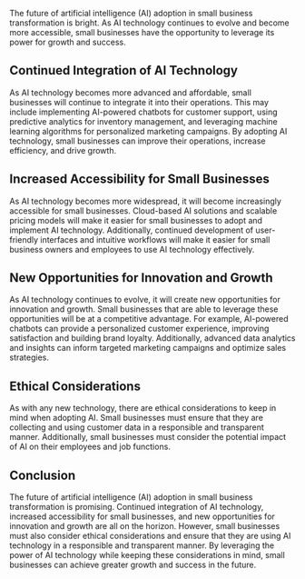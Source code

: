 

The future of artificial intelligence (AI) adoption in small business transformation is bright. As AI technology continues to evolve and become more accessible, small businesses have the opportunity to leverage its power for growth and success.

Continued Integration of AI Technology
--------------------------------------

As AI technology becomes more advanced and affordable, small businesses will continue to integrate it into their operations. This may include implementing AI-powered chatbots for customer support, using predictive analytics for inventory management, and leveraging machine learning algorithms for personalized marketing campaigns. By adopting AI technology, small businesses can improve their operations, increase efficiency, and drive growth.

Increased Accessibility for Small Businesses
--------------------------------------------

As AI technology becomes more widespread, it will become increasingly accessible for small businesses. Cloud-based AI solutions and scalable pricing models will make it easier for small businesses to adopt and implement AI technology. Additionally, continued development of user-friendly interfaces and intuitive workflows will make it easier for small business owners and employees to use AI technology effectively.

New Opportunities for Innovation and Growth
-------------------------------------------

As AI technology continues to evolve, it will create new opportunities for innovation and growth. Small businesses that are able to leverage these opportunities will be at a competitive advantage. For example, AI-powered chatbots can provide a personalized customer experience, improving satisfaction and building brand loyalty. Additionally, advanced data analytics and insights can inform targeted marketing campaigns and optimize sales strategies.

Ethical Considerations
----------------------

As with any new technology, there are ethical considerations to keep in mind when adopting AI. Small businesses must ensure that they are collecting and using customer data in a responsible and transparent manner. Additionally, small businesses must consider the potential impact of AI on their employees and job functions.

Conclusion
----------

The future of artificial intelligence (AI) adoption in small business transformation is promising. Continued integration of AI technology, increased accessibility for small businesses, and new opportunities for innovation and growth are all on the horizon. However, small businesses must also consider ethical considerations and ensure that they are using AI technology in a responsible and transparent manner. By leveraging the power of AI technology while keeping these considerations in mind, small businesses can achieve greater growth and success in the future.
